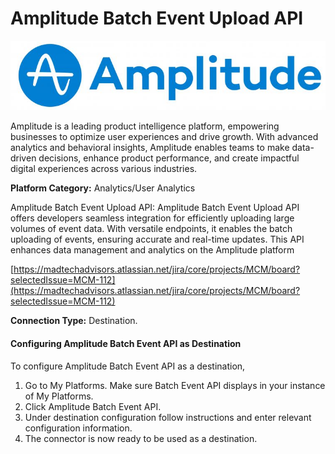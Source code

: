 # Amplitude Batch Event Upload API

![](<.gitbook/assets/image (1) (1).png>)

Amplitude is a leading product intelligence platform, empowering businesses to optimize user experiences and drive growth. With advanced analytics and behavioral insights, Amplitude enables teams to make data-driven decisions, enhance product performance, and create impactful digital experiences across various industries.

**Platform Category:** Analytics/User Analytics

Amplitude Batch Event Upload API: Amplitude Batch Event Upload API offers developers seamless integration for efficiently uploading large volumes of event data. With versatile endpoints, it enables the batch uploading of events, ensuring accurate and real-time updates. This API enhances data management and analytics on the Amplitude platform

[https://madtechadvisors.atlassian.net/jira/core/projects/MCM/board?selectedIssue=MCM-112](https://madtechadvisors.atlassian.net/jira/core/projects/MCM/board?selectedIssue=MCM-112)

**Connection Type:** Destination.

#### Configuring Amplitude Batch Event API as Destination

To configure Amplitude Batch Event API as a destination,

1. Go to My Platforms. Make sure Batch Event API displays in your instance of My Platforms.
2. Click Amplitude Batch Event API.
3. Under destination configuration follow instructions and enter relevant configuration information.
4. The connector is now ready to be used as a destination.
